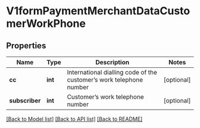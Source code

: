 # V1formPaymentMerchantDataCustomerWorkPhone

## Properties
Name | Type | Description | Notes
------------ | ------------- | ------------- | -------------
**cc** | **int** | International dialling code of the customer’s work telephone number | [optional] 
**subscriber** | **int** | Customer’s work telephone number | [optional] 

[[Back to Model list]](../../README.md#documentation-for-models) [[Back to API list]](../../README.md#documentation-for-api-endpoints) [[Back to README]](../../README.md)

